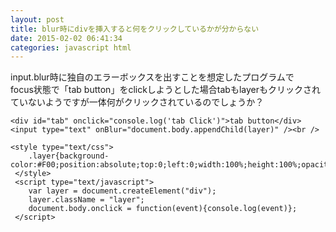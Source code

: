 ```yaml
---
layout: post
title: blur時にdivを挿入すると何をクリックしているかが分からない
date: 2015-02-02 06:41:34
categories: javascript html
---
```

<p>input.blur時に独自のエラーボックスを出すことを想定したプログラムで<br>
focus状態で「tab button」をclickしようとした場合tabもlayerもクリックされていないようですが一体何がクリックされているのでしょうか？</p>

<pre><code>&lt;div id="tab" onclick="console.log('tab Click')"&gt;tab button&lt;/div&gt;
&lt;input type="text" onBlur="document.body.appendChild(layer)" /&gt;&lt;br /&gt;

&lt;style type="text/css"&gt;
    .layer{background-color:#F00;position:absolute;top:0;left:0;width:100%;height:100%;opacity:0.5;}
 &lt;/style&gt;
 &lt;script type="text/javascript"&gt;
    var layer = document.createElement("div");
    layer.className = "layer";
    document.body.onclick = function(event){console.log(event)};
 &lt;/script&gt;
</code></pre>
